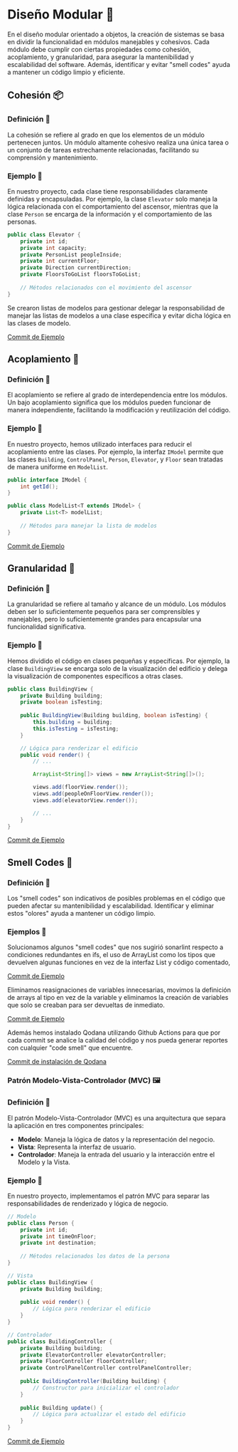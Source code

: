 # Diseño Modular 🧩

En el diseño modular orientado a objetos, la creación de sistemas se basa en dividir la funcionalidad en módulos manejables y cohesivos. Cada módulo debe cumplir con ciertas propiedades como cohesión, acoplamiento, y granularidad, para asegurar la mantenibilidad y escalabilidad del software. Además, identificar y evitar "smell codes" ayuda a mantener un código limpio y eficiente.

## Cohesión 📦

### Definición 📝
La cohesión se refiere al grado en que los elementos de un módulo pertenecen juntos. Un módulo altamente cohesivo realiza una única tarea o un conjunto de tareas estrechamente relacionadas, facilitando su comprensión y mantenimiento.

### Ejemplo 🚀
En nuestro proyecto, cada clase tiene responsabilidades claramente definidas y encapsuladas. Por ejemplo, la clase `Elevator` solo maneja la lógica relacionada con el comportamiento del ascensor, mientras que la clase `Person` se encarga de la información y el comportamiento de las personas.

```java
public class Elevator {
    private int id;
    private int capacity;
    private PersonList peopleInside;
    private int currentFloor;
    private Direction currentDirection;
    private FloorsToGoList floorsToGoList;
    
    // Métodos relacionados con el movimiento del ascensor
}
```

Se crearon listas de modelos para gestionar delegar la responsabilidad de manejar las listas de modelos a una clase específica y evitar dicha lógica en las clases de modelo.

[Commit de Ejemplo](https://github.com/jramsgz/23-24-IdSw2-SDD/commit/590e5ff5c5ac3467b324918066cfe8d06288971c)

## Acoplamiento 🔗

### Definición 📝
El acoplamiento se refiere al grado de interdependencia entre los módulos. Un bajo acoplamiento significa que los módulos pueden funcionar de manera independiente, facilitando la modificación y reutilización del código.

### Ejemplo 🚀
En nuestro proyecto, hemos utilizado interfaces para reducir el acoplamiento entre las clases. Por ejemplo, la interfaz `IModel` permite que las clases `Building`, `ControlPanel`, `Person`, `Elevator`, y `Floor` sean tratadas de manera uniforme en `ModelList`.

```java
public interface IModel {
    int getId();
}

public class ModelList<T extends IModel> {
    private List<T> modelList;
    
    // Métodos para manejar la lista de modelos
}
```
[Commit de Ejemplo](https://github.com/jramsgz/23-24-IdSw2-SDD/commit/96ab09382a5a25e2f9d7b1bc3735d2f3c7184926)

## Granularidad 🌾

### Definición 📝
La granularidad se refiere al tamaño y alcance de un módulo. Los módulos deben ser lo suficientemente pequeños para ser comprensibles y manejables, pero lo suficientemente grandes para encapsular una funcionalidad significativa.

### Ejemplo 🚀
Hemos dividido el código en clases pequeñas y específicas. Por ejemplo, la clase `BuildingView` se encarga solo de la visualización del edificio y delega la visualización de componentes específicos a otras clases.

```java
public class BuildingView {
    private Building building;
    private boolean isTesting;
    
    public BuildingView(Building building, boolean isTesting) {
        this.building = building;
        this.isTesting = isTesting;
    }

    // Lógica para renderizar el edificio
    public void render() {
        // ...

        ArrayList<String[]> views = new ArrayList<String[]>();

        views.add(floorView.render());
        views.add(peopleOnFloorView.render());
        views.add(elevatorView.render());

        // ...
    }
}
```
[Commit de Ejemplo](https://github.com/jramsgz/23-24-IdSw2-SDD/commit/ccc7f4fd11fcef8822c3229737a376a9f209c519)

## Smell Codes 🚨

### Definición 📝
Los "smell codes" son indicativos de posibles problemas en el código que pueden afectar su mantenibilidad y escalabilidad. Identificar y eliminar estos "olores" ayuda a mantener un código limpio.

### Ejemplos 🚀

Solucionamos algunos "smell codes" que nos sugirió sonarlint respecto a condiciones redundantes en ifs, el uso de ArrayList como los tipos que devuelven algunas funciones en vez de la interfaz List y código comentado, 

[Commit de Ejemplo](https://github.com/jramsgz/23-24-IdSw2-SDD/commit/feaaed622d57e38c2f70de4c9544ae5eafaf4fe8)

Eliminamos reasignaciones de variables innecesarias, movimos la definición de arrays al tipo en vez de la variable y eliminamos la creación de variables que solo se creaban para ser devueltas de inmediato.

[Commit de Ejemplo](https://github.com/jramsgz/23-24-IdSw2-SDD/commit/a43b36e278a9616aec2e2d3e2519534b7f36044c)

Además hemos instalado Qodana utilizando Github Actions para que por cada commit se analice la calidad del código y nos pueda generar reportes con cualquier "code smell" que encuentre.

[Commit de instalación de Qodana](https://github.com/jramsgz/23-24-IdSw2-SDD/commit/ebeea394295b4c38520658d49aa25bd532f088a5)

### Patrón Modelo-Vista-Controlador (MVC) 🖼️

### Definición 📝
El patrón Modelo-Vista-Controlador (MVC) es una arquitectura que separa la aplicación en tres componentes principales:
- **Modelo**: Maneja la lógica de datos y la representación del negocio.
- **Vista**: Representa la interfaz de usuario.
- **Controlador**: Maneja la entrada del usuario y la interacción entre el Modelo y la Vista.

### Ejemplo 🚀
En nuestro proyecto, implementamos el patrón MVC para separar las responsabilidades de renderizado y lógica de negocio.

```java
// Modelo
public class Person {
    private int id;
    private int timeOnFloor;
    private int destination;
    
    // Métodos relacionados los datos de la persona
}

// Vista
public class BuildingView {
    private Building building;
    
    public void render() {
        // Lógica para renderizar el edificio
    }
}

// Controlador
public class BuildingController {
    private Building building;
    private ElevatorController elevatorController;
    private FloorController floorController;
    private ControlPanelController controlPanelController;
    
    public BuildingController(Building building) {
        // Constructor para inicializar el controlador
    }
    
    public Building update() {
        // Lógica para actualizar el estado del edificio
    }
}
```
[Commit de Ejemplo](https://github.com/jramsgz/23-24-IdSw2-SDD/commit/3e25dcb72eb13c9dd82c8e32f15a5a712b19e124)
